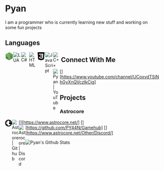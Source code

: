 # Pyan
I am a programmer who is currently learning new stuff and working on some fun projects

## Languages
<img align="left" alt="Node.js" width="26px" src="https://raw.githubusercontent.com/github/explore/80688e429a7d4ef2fca1e82350fe8e3517d3494d/topics/nodejs/nodejs.png" />
<img align="left" alt="LUA" width="26px" src="https://www.lua.org/images/luaa.gif" />
<img align="left" alt="C#" width="26px" src="https://raw.githubusercontent.com/simple-icons/simple-icons/develop/icons/csharp.svg" />
<img align="left" alt="HTML" width="26px" src="https://raw.githubusercontent.com/simple-icons/simple-icons/develop/icons/html5.svg" />
<img align="left" alt="CSS" width="26px" src="https://raw.githubusercontent.com/simple-icons/simple-icons/develop/icons/css3.svg" />
<img align="left" alt="JavaScript" width="26px" src="https://raw.githubusercontent.com/simple-icons/simple-icons/develop/icons/javascript.svg" />
<img align="left" alt="C++" width="26px" src="https://raw.githubusercontent.com/simple-icons/simple-icons/develop/icons/cplusplus.svg" />

## Connect With Me
[<img align="left" alt="Pyan | YouTube" width="22px" src="https://cdn.jsdelivr.net/npm/simple-icons@v3/icons/youtube.svg" />][https://www.youtube.com/channel/UCoxvdTSiNhGyXnQVczlkCig]

## Projects
### Astrocore
[<img align="left" alt="astrocore.net" width="22px" src="https://raw.githubusercontent.com/iconic/open-iconic/master/svg/globe.svg" />][https://www.astrocore.net/]
[<img align="left" alt="Astrocore | Github" width="22px" src="https://raw.githubusercontent.com/simple-icons/simple-icons/develop/icons/github.svg" />][https://github.com/PY44N/Gamehub]
[<img align="left" alt="Astrocore | Discord" width="22px" src="https://raw.githubusercontent.com/simple-icons/simple-icons/develop/icons/discord.svg" />][https://www.astrocore.net/Other/Discord/]

<img align="left" alt="Pyan's Github Stats" src="https://github-readme-stats.vercel.app/api?username=PY44N&show_icons=true&hide_border=true" />
